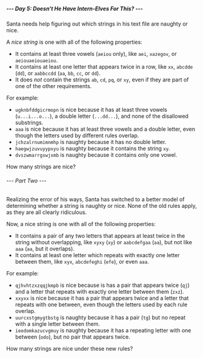 ##### --- Day 5: Doesn't He Have Intern-Elves For This? ---

Santa needs help figuring out which strings in his text file are naughty or
nice.

A *nice string* is one with all of the following properties:

- It contains at least three vowels (`aeiou` only), like `aei`, `xazegov`, or
`aeiouaeiouaeiou`.
- It contains at least one letter that appears twice in a row, like `xx`,
`abcdde` (`dd`), or `aabbccdd` (`aa`, `bb`, `cc`, or `dd`).
- It does *not* contain the strings `ab`, `cd`, `pq`, or `xy`, even if they are
part of one of the other requirements.

For example:

- `ugknbfddgicrmopn` is nice because it has at least three vowels
(`u...i...o...`), a double letter (`...dd...`), and none of the disallowed
substrings.
- `aaa` is nice because it has at least three vowels and a double letter, even
though the letters used by different rules overlap.
- `jchzalrnumimnmhp` is naughty because it has no double letter.
- `haegwjzuvuyypxyu` is naughty because it contains the string `xy`.
- `dvszwmarrgswjxmb` is naughty because it contains only one vowel.

How many strings are nice?

###### --- Part Two ---

Realizing the error of his ways, Santa has switched to a better model of
determining whether a string is naughty or nice. None of the old rules apply, as
they are all clearly ridiculous.

Now, a nice string is one with all of the following properties:

- It contains a pair of any two letters that appears at least twice in the
string without overlapping, like `xyxy` (`xy`) or `aabcdefgaa` (`aa`), but not
like `aaa` (`aa`, but it overlaps).
- It contains at least one letter which repeats with exactly one letter between
them, like `xyx`, `abcdefeghi` (`efe`), or even `aaa`.

For example:

- `qjhvhtzxzqqjkmpb` is nice because is has a pair that appears twice (`qj`) and
a letter that repeats with exactly one letter between them (`zxz`).
- `xxyxx` is nice because it has a pair that appears twice and a letter that
repeats with one between, even though the letters used by each rule overlap.
- `uurcxstgmygtbstg` is naughty because it has a pair (`tg`) but no repeat with
a single letter between them.
- `ieodomkazucvgmuy` is naughty because it has a repeating letter with one
between (`odo`), but no pair that appears twice.

How many strings are nice under these new rules?
